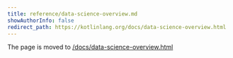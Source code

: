 ```yaml
---
title: reference/data-science-overview.md
showAuthorInfo: false
redirect_path: https://kotlinlang.org/docs/data-science-overview.html
---
```


The page is moved to [/docs/data-science-overview.html](/docs/data-science-overview.html)
